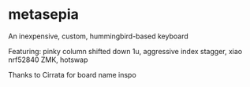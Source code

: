 # metasepia

An inexpensive, custom, hummingbird-based keyboard


Featuring: pinky column shifted down 1u, aggressive index stagger, xiao nrf52840 ZMK, hotswap


Thanks to Cirrata for board name inspo
